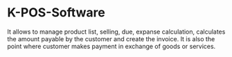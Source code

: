# K-POS-Software
It allows to manage product list, selling, due, expanse calculation, calculates the amount payable by the customer and create the invoice. It is also the point where customer makes payment in exchange of goods or services.
